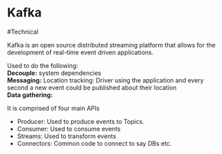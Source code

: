 # Kafka

#Technical

Kafka is an open source distributed streaming platform that allows for the development of real-time event driven applications.

Used to do the following:  
**Decouple:** system dependencies  
**Messaging:** Location tracking: Driver using the application and every second a new event could be published about their location  
**Data gathering:** 

It is comprised of four main APIs  

- Producer: Used to produce events to Topics.
- Consumer: Used to consume events
- Streams: Used to transform events
- Connectors: Common code to connect to say DBs etc.
